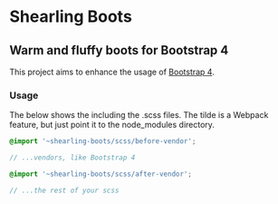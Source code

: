 # Shearling Boots

## Warm and fluffy boots for Bootstrap 4

This project aims to enhance the usage of [Bootstrap 4](https://github.com/twbs/bootstrap).

### Usage

The below shows the including the .scss files. The tilde is a Webpack feature, but just point it to the node_modules directory.

```scss
@import '~shearling-boots/scss/before-vendor';

// ...vendors, like Bootstrap 4

@import '~shearling-boots/scss/after-vendor';

// ...the rest of your scss
```
